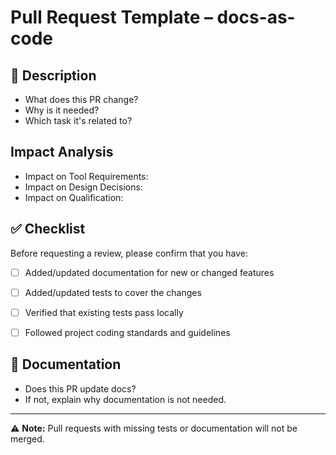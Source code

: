 <!--
Thank you for your contribution!
Please fill out this template to help us review your PR effectively.
-->
# Pull Request Template – docs-as-code

## 📌 Description
- What does this PR change?
- Why is it needed?
- Which task it's related to?

## Impact Analysis
<!-- REQUIRED: Analyze and explain the impact of this change -->
- Impact on Tool Requirements: <!-- Yes/No + details -->
- Impact on Design Decisions: <!-- Yes/No + details -->
- Impact on Qualification: <!-- Yes/No + details -->

## ✅ Checklist
Before requesting a review, please confirm that you have:

- [ ] Added/updated documentation for new or changed features
- [ ] Added/updated tests to cover the changes
- [ ] Verified that existing tests pass locally
- [ ] Followed project coding standards and guidelines


## 📖 Documentation
- Does this PR update docs?
- If not, explain why documentation is not needed.

---

⚠️ **Note:** Pull requests with missing tests or documentation will not be merged.
